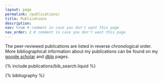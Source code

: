 ```yaml
---
layout: page
permalink: /publications/
title: Publications
description: 
nav: true # comment in case you don't want this page
nav_order: 2 # comment in case you don't want this page
---
```


<!-- _pages/publications.md -->

<!-- Bibsearch Feature -->

The peer-reviewed publications are listed in reverse chronological order. More bibliographical information about my publications can be found on my [google scholar](https://scholar.google.com/citations?user=1y6FMuYAAAAJ&hl=en) and [dblp](https://dblp.org/pid/88/4138-5.html) pages.

{% include publications/bib_search.liquid %}

<div class="publications">
  {% bibliography %}	
</div>
